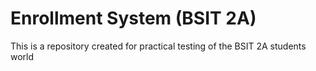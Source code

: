 # Enrollment System (BSIT 2A)

This is a repository created for practical testing of the BSIT 2A students
world
